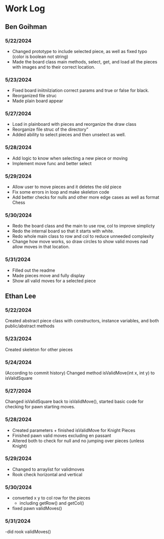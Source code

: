 # Work Log

## Ben Goihman

### 5/22/2024
- Changed prototype to include selected piece, as well as fixed typo (color is boolean not string)
- Made the board class main methods, select, get, and load all the pieces with images and to their correct location.

### 5/23/2024

- Fixed board iniitnilziation correct params and true or false for black. 
- Reorganized file struc
- Made plain board appear

### 5/27/2024
- Load in plainboard with pieces and reorganize the draw class
- Reorganize file struc of the directory"
- Added ability to select pieces and then unselect as well.

### 5/28/2024
- Add logic to know when selecting a new piece or moving
- Implement move func and better select

### 5/29/2024
- Allow user to move pieces and it deletes the old piece
- Fix some errors in loop and make skeleton code
- Add better checks for nulls and other more edge cases as well as format Chess

### 5/30/2024

- Redo the board class and the main to use row, col to improve simplicty
- Redo the internal board so that it starts with white.
- Redo whole main class to row and col to reduce unneeded complexity
- Change how move works, so draw circles to show valid moves nad allow moves in that location.

### 5/31/2024

- Filled out the readme
- Made pieces move and fully display
- Show all valid moves for a selected piece
## Ethan Lee

### 5/22/2024
Created abstract piece class with constructors, instance variables, and both public/abstract methods

### 5/23/2024
Created skeleton for other pieces

### 5/24/2024
(According to commit history) Changed method isValidMove(int x, int y) to isValidSquare

### 5/27/2024
Changed isValidSquare back to isValidMove(), started basic code for checking for pawn starting moves.

### 5/28/2024
- Created parameters + finished isValidMove for Knight Pieces
- Finished pawn valid moves excluding en passant
- Altered both to check for null and no jumping over pieces (unless Knight)


### 5/29/2024
- Changed to arraylist for validmoves 
- Rook check horizontal and vertical


### 5/30/2024
- converted x y to col row for the pieces
	- including getRow() and getCol()
- fixed pawn validMoves()

### 5/31/2024
-did rook validMoves()


